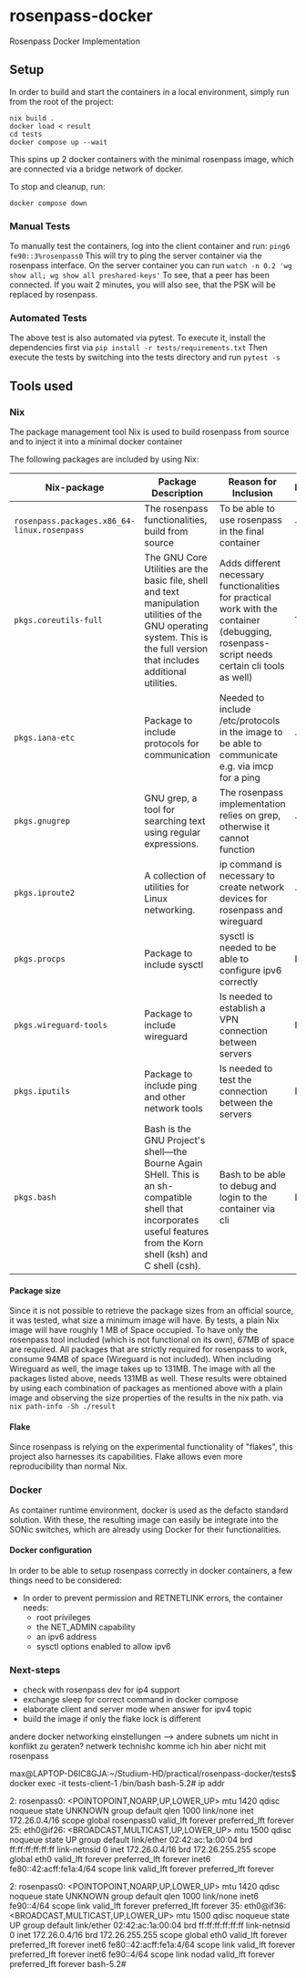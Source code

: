 # rosenpass-docker
Rosenpass Docker Implementation


## Setup

In order to build and start the containers in a local environment, simply run from the root of the project:

```
nix build . 
docker load < result
cd tests
docker compose up --wait
```

This spins up 2 docker containers with the minimal rosenpass image, which are connected via a bridge network of docker.

To stop and cleanup, run:

```
docker compose down
```

### Manual Tests
To manually test the containers, log into the client container and run: 
```ping6 fe90::3%rosenpass0```
This will try to ping the server container via the rosenpass interface.
On the server container you can run 
```watch -n 0.2 'wg show all; wg show all preshared-keys'```
To see, that a peer has been connected. If you wait 2 minutes, you will also see, that the PSK will be replaced by rosenpass.
 
### Automated Tests

The above test is also automated via pytest. To execute it, install the dependencies first via
```pip install -r tests/requirements.txt```
Then execute the tests by switching into the tests directory and run
```pytest -s```


## Tools used 

###  Nix 
The package management tool Nix is used to build rosenpass from source and to inject it into a minimal docker container

The following packages are included by using Nix: 

| Nix-package                                    | Package Description                                                 | Reason for Inclusion | Required |
|------------------------------------------------|----------------------------------------------------------------------|----------------------|----------|
| `rosenpass.packages.x86_64-linux.rosenpass`      | The rosenpass functionalities, build from source                     | To be able to use rosenpass in the final container | True |
| `pkgs.coreutils-full`                            | The GNU Core Utilities are the basic file, shell and text manipulation utilities of the GNU operating system. This is the full version that includes additional utilities. | Adds different necessary functionalities for practical work with the container (debugging, rosenpass-script needs certain cli tools as well) | True |
| `pkgs.iana-etc`                                  | Package to include protocols for communication                      | Needed to include /etc/protocols in the image to be able to communicate e.g. via imcp for a ping | True |
| `pkgs.gnugrep`                                   | GNU grep, a tool for searching text using regular expressions.      | The rosenpass implementation relies on grep, otherwise it cannot function | True |
| `pkgs.iproute2`                                  | A collection of utilities for Linux networking.                     | ip command is necessary to create network devices for rosenpass and wireguard | True |
| `pkgs.procps`                                    | Package to include sysctl                                           | sysctl is needed to be able to configure ipv6 correctly | False |
| `pkgs.wireguard-tools`                           | Package to include wireguard                                        | Is needed to establish a VPN connection between servers | False |
| `pkgs.iputils`                                   | Package to include ping and other network tools                     | Is needed to test the connection between the servers | False |
| `pkgs.bash`                                      | Bash is the GNU Project's shell—the Bourne Again SHell. This is an sh-compatible shell that incorporates useful features from the Korn shell (ksh) and C shell (csh). | Bash to be able to debug and login to the container via cli | False |


#### Package size
Since it is not possible to retrieve the package sizes from an official source, it was tested, what size a minimum image will have.
By tests, a plain Nix image will have roughly 1 MB of Space occupied. To have only the rosenpass tool included (which is not functional on its own), 67MB of space are required. All packages that are strictly required for rosenpass to work, consume 94MB of space (Wireguard is not included). When including Wireguard as well, the image takes up to 131MB. The image with all the packages listed above, needs 131MB as well. 
These results were obtained by using each combination of packages as mentioned above with a plain image and observing the size properties of the results in the nix path. via ``` nix path-info -Sh ./result ``` 



#### Flake
Since rosenpass is relying on the experimental functionality of "flakes", this project also harnesses its capabilities. Flake allows even more reproducibility than normal Nix. 

### Docker
As container runtime environment, docker is used as the defacto standard solution. With these, the resulting image can easily be integrate into the SONic switches, which are already using Docker for their functionalities. 

#### Docker configuration

In order to be able to setup rosenpass correctly in docker containers, a few things need to be considered:
- In order to prevent permission and RETNETLINK errors, the container needs:
  - root privileges 
  - the NET_ADMIN capability
  - an ipv6 address 
  - sysctl options enabled to allow ipv6


### Next-steps

- check with rosenpass dev for ip4 support
- exchange sleep for correct command in docker compose
- elaborate client and server mode when answer for ipv4 topic
- build the image if only the flake lock is different

andere docker networking einstellungen --> andere subnets um nicht in konflikt zu geraten?
netwerk technishc komme ich hin aber nicht mit rosenpass



max@LAPTOP-D6IC8GJA:~/Studium-HD/practical/rosenpass-docker/tests$ docker exec -it tests-client-1 /bin/bash
bash-5.2# ip addr

2: rosenpass0: <POINTOPOINT,NOARP,UP,LOWER_UP> mtu 1420 qdisc noqueue state UNKNOWN group default qlen 1000
    link/none 
    inet 172.26.0.4/16 scope global rosenpass0
       valid_lft forever preferred_lft forever
25: eth0@if26: <BROADCAST,MULTICAST,UP,LOWER_UP> mtu 1500 qdisc noqueue state UP group default 
    link/ether 02:42:ac:1a:00:04 brd ff:ff:ff:ff:ff:ff link-netnsid 0
    inet 172.26.0.4/16 brd 172.26.255.255 scope global eth0
       valid_lft forever preferred_lft forever
    inet6 fe80::42:acff:fe1a:4/64 scope link 
       valid_lft forever preferred_lft forever



2: rosenpass0: <POINTOPOINT,NOARP,UP,LOWER_UP> mtu 1420 qdisc noqueue state UNKNOWN group default qlen 1000
    link/none 
    inet6 fe90::4/64 scope link 
       valid_lft forever preferred_lft forever
35: eth0@if36: <BROADCAST,MULTICAST,UP,LOWER_UP> mtu 1500 qdisc noqueue state UP group default 
    link/ether 02:42:ac:1a:00:04 brd ff:ff:ff:ff:ff:ff link-netnsid 0
    inet 172.26.0.4/16 brd 172.26.255.255 scope global eth0
       valid_lft forever preferred_lft forever
    inet6 fe80::42:acff:fe1a:4/64 scope link 
       valid_lft forever preferred_lft forever
    inet6 fe90::4/64 scope link nodad 
       valid_lft forever preferred_lft forever
bash-5.2# 
